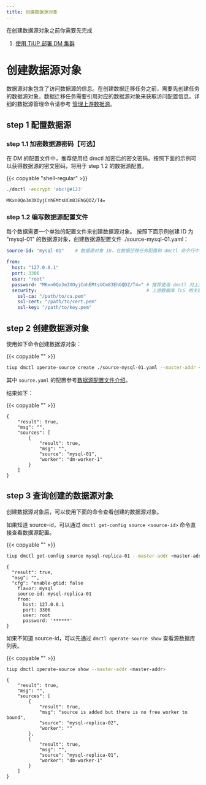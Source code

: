 ```yaml
---
title: 创建数据源对象
---
```


在创建数据源对象之前你需要先完成
1. [使用 TiUP 部署 DM 集群](deploy-a-dm-cluster-using-tiup.md)

# 创建数据源对象

数据源对象包含了访问数据源的信息。在创建数据迁移任务之前，需要先创建任务的数据源对象，数据迁移任务需要引用对应的数据源对象来获取访问配置信息。详细的数据源管理命令请参考 [管理上游数据源](manage-source.md)。

## step 1 配置数据源

### step 1.1  加密数据源密码【可选】

在 DM 的配置文件中，推荐使用经 dmctl 加密后的密文密码。按照下面的示例可以获得数据源的密文密码，将用于 step 1.2 的数据源配置。

{{< copyable "shell-regular" >}}

```bash
./dmctl -encrypt 'abc!@#123'
```

```
MKxn0Qo3m3XOyjCnhEMtsUCm83EhGQDZ/T4=
```

### step 1.2 编写数据源配置文件

每个数据需要一个单独的配置文件来创建数据源对象。 按照下面示例创建 ID 为 "mysql-01" 的数据源对象，创建数据源配置文件 ./source-mysql-01.yaml：

```yaml
source-id: "mysql-01"    # 数据源对象 ID，在数据迁移任务配置和 dmctl 命令行中引用该 source-id 可以关联到对应的数据源对象

from:
  host: "127.0.0.1"
  port: 3306
  user: "root"
  password: "MKxn0Qo3m3XOyjCnhEMtsUCm83EhGQDZ/T4=" # 推荐使用 dmctl 对上游数据库的用户密码加密之后的密码
  security:                                        # 上游数据库 TLS 相关配置。如果没有需要则可以删除
    ssl-ca: "/path/to/ca.pem"
    ssl-cert: "/path/to/cert.pem"
    ssl-key: "/path/to/key.pem"
```

## step 2 创建数据源对象

使用如下命令创建数据源对象：

{{< copyable "" >}}

```bash
tiup dmctl operate-source create ./source-mysql-01.yaml --master-addr <master-addr>
```

其中 `source.yaml` 的配置参考[数据源配置文件介绍](source-configuration-file.md)。

结果如下：

{{< copyable "" >}}

```
{
    "result": true,
    "msg": "",
    "sources": [
        {
            "result": true,
            "msg": "",
            "source": "mysql-01",
            "worker": "dm-worker-1"
        }
    ]
}
```

## step 3 查询创建的数据源对象

创建数据源对象后，可以使用下面的命令查看创建的数据源对象。

如果知道 source-id，可以通过 `dmctl get-config source <source-id>` 命令直接查看数据源配置。

{{< copyable "" >}}

```bash
tiup dmctl get-config source mysql-replica-01 --master-addr <master-addr>
```

```
{
  "result": true,
  "msg": "",
  "cfg": "enable-gtid: false
    flavor: mysql
    source-id: mysql-replica-01
    from:
      host: 127.0.0.1
      port: 3306
      user: root
      password: '******'
}
```

如果不知道 source-id，可以先通过 `dmctl operate-source show` 查看源数据库列表。

{{< copyable "" >}}

```bash
tiup dmctl operate-source show --master-addr <master-addr>
```

```
{
    "result": true,
    "msg": "",
    "sources": [
        {
            "result": true,
            "msg": "source is added but there is no free worker to bound",
            "source": "mysql-replica-02",
            "worker": ""
        },
        {
            "result": true,
            "msg": "",
            "source": "mysql-replica-01",
            "worker": "dm-worker-1"
        }
    ]
}
```
